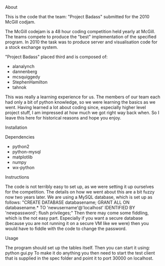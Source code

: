 About

This is the code that the team: "Project Badass" submitted for the 2010 McGill codjam.

The McGill codejam is a 48 hour coding competition held yearly at McGill. The teams compete to produce the "best" implementation of the specified program. In 2010 the task was to produce server and visualisation code for a stock exchange system.

"Project Badass" placed third and is composed of:
* alanalynch
* dannenberg
* mcsquiggedy
* StephenHamilton
* tahnok

This was really a learning experience for us. The members of our team each had only a bit of python knowledge, so we were learning the basics as we went. Having learned a lot about coding since, especially higher level project stuff, I am impressed at how much we got right way back when. So I leave this here for historical reasons and hope you enjoy.

Installation

Dependencies
* python2
* python-mysql
* matplotlib
* numpy
* wx-python

Instructions

The code is not terribly easy to set up, as we were setting it up ourselves for the competition. The details on how we went about this are a bit fuzzy now two years later. We are using a MySQL database, which is set up as follows:
    "CREATE DATABASE databasename; GRANT ALL ON databasename.* TO 'newusername'@'localhost' IDENTIFIED BY 'newpassword'; flush privileges;"
Then there may come some fiddling, which is the not easy part. Especially if you want a secure database (because you are not running it on a secure VM like we were) then you would have to fiddle with the code to change the password.

Usage

The program should set up the tables itself. Then you can start it using:
    python gui.py
To make it do anything you then need to start the test client that is supplied in the spec folder and point it to port 30000 on localhost.
